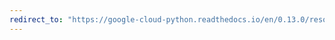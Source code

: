 ```yaml
---
redirect_to: "https://google-cloud-python.readthedocs.io/en/0.13.0/resource-manager-api.html"
---
```

